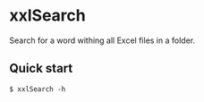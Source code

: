 # xxlSearch

Search for a word withing all Excel files in a folder. 

## Quick start
```console
$ xxlSearch -h
``` 